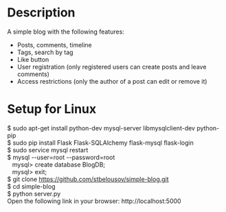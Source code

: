 # Description
A simple blog with the following features:
* Posts, comments, timeline
* Tags, search by tag
* Like button
* User registration (only registered users can create posts and leave comments)
* Access restrictions (only the author of a post can edit or remove it)

# Setup for Linux
$ sudo apt-get install python-dev mysql-server libmysqlclient-dev python-pip  
$ sudo pip install Flask Flask-SQLAlchemy flask-mysql flask-login  
$ sudo service mysql restart  
$ mysql --user=root --password=root  
&nbsp;&nbsp;&nbsp;mysql> create database BlogDB;  
&nbsp;&nbsp;&nbsp;mysql> exit;  
$ git clone https://github.com/stbelousov/simple-blog.git  
$ cd simple-blog  
$ python server.py  
Open the following link in your browser: http://localhost:5000
